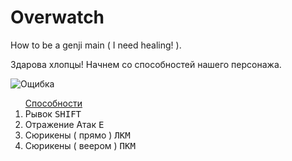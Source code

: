<!DOCTYPE html>
# Overwatch
<html>
<body>
How to be a genji main ( I need healing! ).

Здарова хлопцы!
Начнем со способностей нашего персонажа. 

<img src="http://rugames-online.ru/wp-content/uploads/2016/05/overwatch-genji.png" alt="Ощибка"> 

<ol> <a href="https://playoverwatch.com/ru-ru/heroes/genji">Способности</a>
  <li> Рывок <tt> SHIFT </tt>
  <li> Отражение Атак <tt> E </tt>
  <li> Сюрикены ( прямо ) <tt> ЛКМ </tt>
  <li> Сюрикены ( веером )  <tt> ПКМ </tt>
 </ol>   
</body>
</html>
